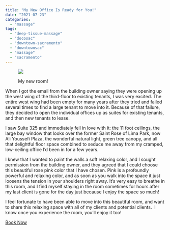 ```yaml
---
title: "My New Office Is Ready for You!"
date: "2021-07-23"
categories: 
  - "massage"
tags: 
  - "deep-tissue-massage"
  - "docosac"
  - "downtown-sacramento"
  - "downtownsac"
  - "massage"
  - "sacramento"
---
```


<figure>

![](images/img_1144-1-6-1024x576.jpg)

<figcaption>

My new room!

</figcaption>

</figure>

When I got the email from the building owner saying they were opening up the west wing of the third-floor to existing tenants, I was very excited. The entire west wing had been empty for many years after they tried and failed several times to find a large tenant to move into it. Because of that failure, they decided to open the individual offices up as suites for existing tenants, and then new tenants to lease.

I saw Suite 325 and immediately fell in love with it: the 11 foot ceilings, the large bay window that looks over the former Saint Rose of Lima Park, now Ali Youssefi Plaza, the wonderful natural light, green tree canopy, and all that delightful floor space combined to seduce me away from my cramped, low-ceiling office I’d been in for a few years.   

I knew that I wanted to paint the walls a soft relaxing color, and I sought permission from the building owner, and they agreed that I could choose this beautiful rose pink color that I have chosen. Pink is a profoundly powerful and relaxing color, and as soon as you walk into the space it just loosens the tension in your shoulders right away. It’s very easy to breathe in this room, and I find myself staying in the room sometimes for hours after my last client is gone for the day just because I enjoy the space so much!  

I feel fortunate to have been able to move into this beautiful room, and want to share this relaxing space with all of my clients and potential clients.  I know once you experience the room, you’ll enjoy it too!  
  

[Book Now](https://noterro.com/calendars/bookOnlineStepOne/338d9ed6026f869f67d76258ca704ea9)

